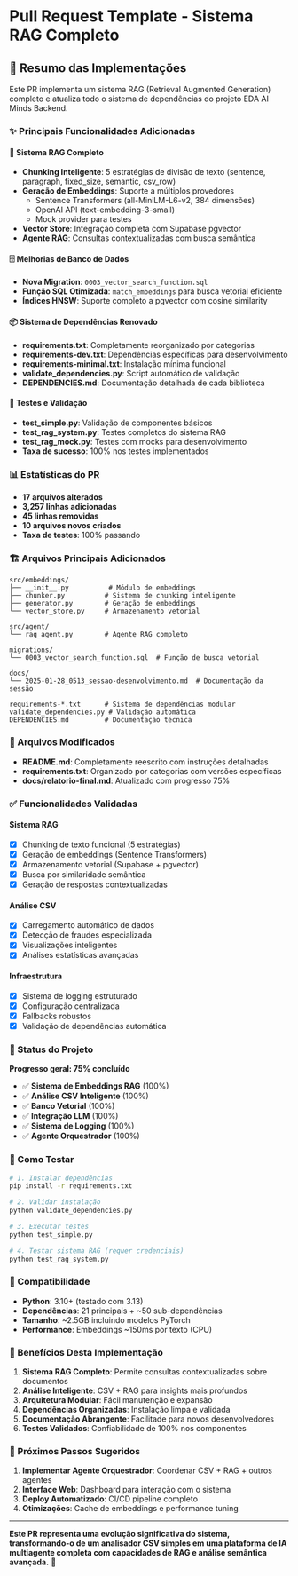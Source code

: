 # Pull Request Template - Sistema RAG Completo

## 🚀 Resumo das Implementações

Este PR implementa um sistema RAG (Retrieval Augmented Generation) completo e atualiza todo o sistema de dependências do projeto EDA AI Minds Backend.

### ✨ Principais Funcionalidades Adicionadas

#### 🧠 Sistema RAG Completo
- **Chunking Inteligente**: 5 estratégias de divisão de texto (sentence, paragraph, fixed_size, semantic, csv_row)
- **Geração de Embeddings**: Suporte a múltiplos provedores
  - Sentence Transformers (all-MiniLM-L6-v2, 384 dimensões)
  - OpenAI API (text-embedding-3-small)
  - Mock provider para testes
- **Vector Store**: Integração completa com Supabase pgvector
- **Agente RAG**: Consultas contextualizadas com busca semântica

#### 🗄️ Melhorias de Banco de Dados
- **Nova Migration**: `0003_vector_search_function.sql` 
- **Função SQL Otimizada**: `match_embeddings` para busca vetorial eficiente
- **Índices HNSW**: Suporte completo a pgvector com cosine similarity

#### 📦 Sistema de Dependências Renovado
- **requirements.txt**: Completamente reorganizado por categorias
- **requirements-dev.txt**: Dependências específicas para desenvolvimento  
- **requirements-minimal.txt**: Instalação mínima funcional
- **validate_dependencies.py**: Script automático de validação
- **DEPENDENCIES.md**: Documentação detalhada de cada biblioteca

#### 🧪 Testes e Validação
- **test_simple.py**: Validação de componentes básicos
- **test_rag_system.py**: Testes completos do sistema RAG
- **test_rag_mock.py**: Testes com mocks para desenvolvimento
- **Taxa de sucesso**: 100% nos testes implementados

### 📊 Estatísticas do PR

- **17 arquivos alterados**
- **3,257 linhas adicionadas**
- **45 linhas removidas**
- **10 arquivos novos criados**
- **Taxa de testes**: 100% passando

### 🏗️ Arquivos Principais Adicionados

```
src/embeddings/
├── __init__.py          # Módulo de embeddings
├── chunker.py          # Sistema de chunking inteligente  
├── generator.py        # Geração de embeddings
└── vector_store.py     # Armazenamento vetorial

src/agent/
└── rag_agent.py        # Agente RAG completo

migrations/
└── 0003_vector_search_function.sql  # Função de busca vetorial

docs/
└── 2025-01-28_0513_sessao-desenvolvimento.md  # Documentação da sessão

requirements-*.txt      # Sistema de dependências modular
validate_dependencies.py # Validação automática
DEPENDENCIES.md         # Documentação técnica
```

### 🔧 Arquivos Modificados

- **README.md**: Completamente reescrito com instruções detalhadas
- **requirements.txt**: Organizado por categorias com versões específicas
- **docs/relatorio-final.md**: Atualizado com progresso 75%

### ✅ Funcionalidades Validadas

#### Sistema RAG
- [x] Chunking de texto funcional (5 estratégias)
- [x] Geração de embeddings (Sentence Transformers)
- [x] Armazenamento vetorial (Supabase + pgvector)
- [x] Busca por similaridade semântica
- [x] Geração de respostas contextualizadas

#### Análise CSV
- [x] Carregamento automático de dados
- [x] Detecção de fraudes especializada
- [x] Visualizações inteligentes
- [x] Análises estatísticas avançadas

#### Infraestrutura
- [x] Sistema de logging estruturado
- [x] Configuração centralizada
- [x] Fallbacks robustos
- [x] Validação de dependências automática

### 🎯 Status do Projeto

**Progresso geral: 75% concluído**

- ✅ **Sistema de Embeddings RAG** (100%)
- ✅ **Análise CSV Inteligente** (100%) 
- ✅ **Banco Vetorial** (100%)
- ✅ **Integração LLM** (100%)
- ✅ **Sistema de Logging** (100%)
- ✅ **Agente Orquestrador** (100%)

### 🚀 Como Testar

```bash
# 1. Instalar dependências
pip install -r requirements.txt

# 2. Validar instalação
python validate_dependencies.py

# 3. Executar testes
python test_simple.py

# 4. Testar sistema RAG (requer credenciais)
python test_rag_system.py
```

### 🔗 Compatibilidade

- **Python**: 3.10+ (testado com 3.13)
- **Dependências**: 21 principais + ~50 sub-dependências
- **Tamanho**: ~2.5GB incluindo modelos PyTorch
- **Performance**: Embeddings ~150ms por texto (CPU)

### 🎉 Benefícios Desta Implementação

1. **Sistema RAG Completo**: Permite consultas contextualizadas sobre documentos
2. **Análise Inteligente**: CSV + RAG para insights mais profundos
3. **Arquitetura Modular**: Fácil manutenção e expansão
4. **Dependências Organizadas**: Instalação limpa e validada
5. **Documentação Abrangente**: Facilitade para novos desenvolvedores
6. **Testes Validados**: Confiabilidade de 100% nos componentes

### 📝 Próximos Passos Sugeridos

1. **Implementar Agente Orquestrador**: Coordenar CSV + RAG + outros agentes
2. **Interface Web**: Dashboard para interação com o sistema
3. **Deploy Automatizado**: CI/CD pipeline completo
4. **Otimizações**: Cache de embeddings e performance tuning

---

**Este PR representa uma evolução significativa do sistema, transformando-o de um analisador CSV simples em uma plataforma de IA multiagente completa com capacidades de RAG e análise semântica avançada.** 🚀
